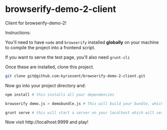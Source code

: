 browserify-demo-2-client
========================

Client for browserify-demo-2!

Instructions:

You'll need to have `node` and `browserify` installed **globally** on your machine to compile the project into a frontend script.

If you want to serve the test page, you'll also need `grunt-cli`

Once these are installed, clone this project.

```bash
git clone git@github.com:kyriesent/browserify-demo-2-client.git
```

Now go into your project directory and:

```bash
npm install # this installs all your dependencies

browserify demo.js > demobundle.js # This will build your bundle, which is already being loaded into index.html

grunt serve # this will start a server on your localhost which will serve index.html
```

Now visit http://localhost:9999 and play!